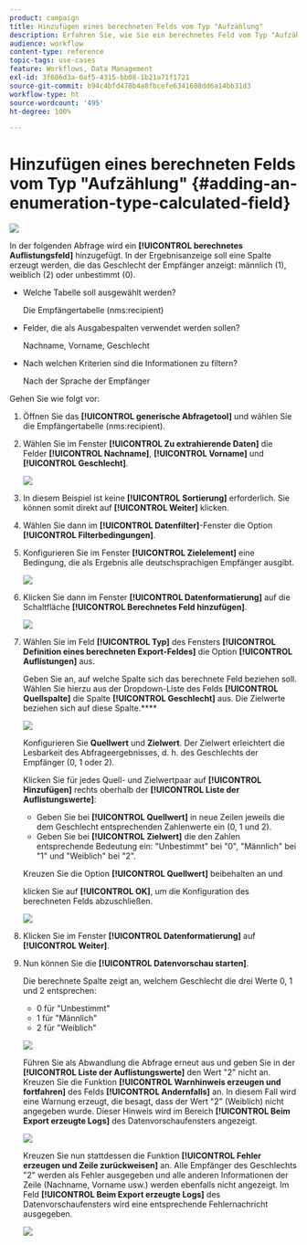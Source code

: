 ```yaml
---
product: campaign
title: Hinzufügen eines berechneten Felds vom Typ "Aufzählung"
description: Erfahren Sie, wie Sie ein berechnetes Feld vom Typ "Aufzählung" hinzufügen
audience: workflow
content-type: reference
topic-tags: use-cases
feature: Workflows, Data Management
exl-id: 3f606d3a-0af5-4315-bb08-1b21a71f1721
source-git-commit: b94c4bfd478b4a8fbcefe6341608dd6a14bb31d3
workflow-type: ht
source-wordcount: '495'
ht-degree: 100%

---
```


# Hinzufügen eines berechneten Felds vom Typ &quot;Aufzählung&quot; {#adding-an-enumeration-type-calculated-field}

![](../../assets/common.svg)

In der folgenden Abfrage wird ein **[!UICONTROL berechnetes Auflistungsfeld]** hinzugefügt. In der Ergebnisanzeige soll eine Spalte erzeugt werden, die das Geschlecht der Empfänger anzeigt: männlich (1), weiblich (2) oder unbestimmt (0).

* Welche Tabelle soll ausgewählt werden?

   Die Empfängertabelle (nms:recipient)

* Felder, die als Ausgabespalten verwendet werden sollen?

   Nachname, Vorname, Geschlecht

* Nach welchen Kriterien sind die Informationen zu filtern?

   Nach der Sprache der Empfänger

Gehen Sie wie folgt vor:

1. Öffnen Sie das **[!UICONTROL generische Abfragetool]** und wählen Sie die Empfängertabelle (nms:recipient).
1. Wählen Sie im Fenster **[!UICONTROL Zu extrahierende Daten]** die Felder **[!UICONTROL Nachname]**, **[!UICONTROL Vorname]** und **[!UICONTROL Geschlecht]**.

   ![](assets/query_editor_nveau_73.png)

1. In diesem Beispiel ist keine **[!UICONTROL Sortierung]** erforderlich. Sie können somit direkt auf **[!UICONTROL Weiter]** klicken.
1. Wählen Sie dann im **[!UICONTROL Datenfilter]**-Fenster die Option **[!UICONTROL Filterbedingungen]**.
1. Konfigurieren Sie im Fenster **[!UICONTROL Zielelement]** eine Bedingung, die als Ergebnis alle deutschsprachigen Empfänger ausgibt.

   ![](assets/query_editor_nveau_74.png)

1. Klicken Sie dann im Fenster **[!UICONTROL Datenformatierung]** auf die Schaltfläche **[!UICONTROL Berechnetes Feld hinzufügen]**.

   ![](assets/query_editor_nveau_75.png)

1. Wählen Sie im Feld **[!UICONTROL Typ]** des Fensters **[!UICONTROL Definition eines berechneten Export-Feldes]** die Option **[!UICONTROL Auflistungen]** aus.

   Geben Sie an, auf welche Spalte sich das berechnete Feld beziehen soll. Wählen Sie hierzu aus der Dropdown-Liste des Felds **[!UICONTROL Quellspalte]** die Spalte **[!UICONTROL Geschlecht]** aus. Die Zielwerte beziehen sich auf diese Spalte.****

   ![](assets/query_editor_nveau_76.png)

   Konfigurieren Sie **Quellwert** und **Zielwert**. Der Zielwert erleichtert die Lesbarkeit des Abfrageergebnisses, d. h. des Geschlechts der Empfänger (0, 1 oder 2).

   Klicken Sie für jedes Quell- und Zielwertpaar auf **[!UICONTROL Hinzufügen]** rechts oberhalb der **[!UICONTROL Liste der Auflistungswerte]**:

   * Geben Sie bei **[!UICONTROL Quellwert]** in neue Zeilen jeweils die dem Geschlecht entsprechenden Zahlenwerte ein (0, 1 und 2).
   * Geben Sie bei **[!UICONTROL Zielwert]** die den Zahlen entsprechende Bedeutung ein: &quot;Unbestimmt&quot; bei &quot;0&quot;, &quot;Männlich&quot; bei &quot;1&quot; und &quot;Weiblich&quot; bei &quot;2&quot;.

   Kreuzen Sie die Option **[!UICONTROL Quellwert]** beibehalten an und

   klicken Sie auf **[!UICONTROL OK]**, um die Konfiguration des berechneten Felds abzuschließen.

   ![](assets/query_editor_nveau_77.png)

1. Klicken Sie im Fenster **[!UICONTROL Datenformatierung]** auf **[!UICONTROL Weiter]**.
1. Nun können Sie die **[!UICONTROL Datenvorschau starten]**.

   Die berechnete Spalte zeigt an, welchem Geschlecht die drei Werte 0, 1 und 2 entsprechen:

   * 0 für &quot;Unbestimmt&quot;
   * 1 für &quot;Männlich&quot;
   * 2 für &quot;Weiblich&quot;

   ![](assets/query_editor_nveau_78.png)

   Führen Sie als Abwandlung die Abfrage erneut aus und geben Sie in der **[!UICONTROL Liste der Auflistungswerte]** den Wert &quot;2&quot; nicht an. Kreuzen Sie die Funktion **[!UICONTROL Warnhinweis erzeugen und fortfahren]** des Felds **[!UICONTROL Andernfalls]** an. In diesem Fall wird eine Warnung erzeugt, die besagt, dass der Wert &quot;2&quot; (Weiblich) nicht angegeben wurde. Dieser Hinweis wird im Bereich **[!UICONTROL Beim Export erzeugte Logs]** des Datenvorschaufensters angezeigt.

   ![](assets/query_editor_nveau_79.png)

   Kreuzen Sie nun stattdessen die Funktion **[!UICONTROL Fehler erzeugen und Zeile zurückweisen]** an. Alle Empfänger des Geschlechts &quot;2&quot; werden als Fehler ausgegeben und alle anderen Informationen der Zeile (Nachname, Vorname usw.) werden ebenfalls nicht angezeigt. Im Feld **[!UICONTROL Beim Export erzeugte Logs]** des Datenvorschaufensters wird eine entsprechende Fehlernachricht ausgegeben.

   ![](assets/query_editor_nveau_80.png)
